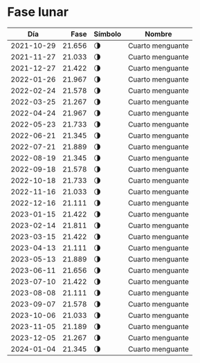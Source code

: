 # Fase lunar

Día        | Fase   | Símbolo | Nombre
-----------|-------:|---|---
2021-10-29 | 21.656 | 🌗 | Cuarto menguante
2021-11-27 | 21.033 | 🌗 | Cuarto menguante
2021-12-27 | 21.422 | 🌗 | Cuarto menguante
2022-01-26 | 21.967 | 🌗 | Cuarto menguante
2022-02-24 | 21.578 | 🌗 | Cuarto menguante
2022-03-25 | 21.267 | 🌗 | Cuarto menguante
2022-04-24 | 21.967 | 🌗 | Cuarto menguante
2022-05-23 | 21.733 | 🌗 | Cuarto menguante
2022-06-21 | 21.345 | 🌗 | Cuarto menguante
2022-07-21 | 21.889 | 🌗 | Cuarto menguante
2022-08-19 | 21.345 | 🌗 | Cuarto menguante
2022-09-18 | 21.578 | 🌗 | Cuarto menguante
2022-10-18 | 21.733 | 🌗 | Cuarto menguante
2022-11-16 | 21.033 | 🌗 | Cuarto menguante
2022-12-16 | 21.111 | 🌗 | Cuarto menguante
2023-01-15 | 21.422 | 🌗 | Cuarto menguante
2023-02-14 | 21.811 | 🌗 | Cuarto menguante
2023-03-15 | 21.422 | 🌗 | Cuarto menguante
2023-04-13 | 21.111 | 🌗 | Cuarto menguante
2023-05-13 | 21.889 | 🌗 | Cuarto menguante
2023-06-11 | 21.656 | 🌗 | Cuarto menguante
2023-07-10 | 21.422 | 🌗 | Cuarto menguante
2023-08-08 | 21.111 | 🌗 | Cuarto menguante
2023-09-07 | 21.578 | 🌗 | Cuarto menguante
2023-10-06 | 21.033 | 🌗 | Cuarto menguante
2023-11-05 | 21.189 | 🌗 | Cuarto menguante
2023-12-05 | 21.267 | 🌗 | Cuarto menguante
2024-01-04 | 21.345 | 🌗 | Cuarto menguante
